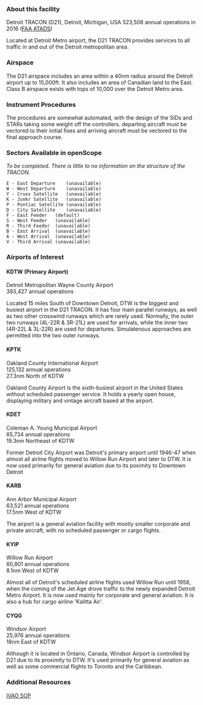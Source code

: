 ### About this facility
Detroit TRACON (D21), Detroit, Michigan, USA
523,508 annual operations in 2016 (<a href="https://aspm.faa.gov/opsnet/sys/Tracon.asp" target="_blank">FAA ATADS</a>)

Located at Detroit Metro airport, the D21 TRACON provides services to all traffic in and out of the Detroit metropolitan area.

### Airspace
The D21 airspace includes an area within a 40nm radius around the Detroit airport up to 15,000ft. It also includes an area of Canadian land to the East. Class B airspace exists with tops of 10,000 over the Detroit Metro area.

### Instrument Procedures
The procedures are somewhat automated, with the design of the SIDs and STARs taking some weight off the controllers. departing aircraft must be vectored to their initial fixes and arriving aircraft must be vectored to the final approach course.

### Sectors Available in openScope
_To be completed. There is little to no information on the structure of the TRACON._
```
E - East Departure    (unavailable)
W - West Departure    (unavailable)
Y - Cruxx Satellite   (unavailable)
K - Junkr Satellite   (unavailable)
P - Pontiac Satellite (unavailable)
D - City Satellite    (unavailable)
F - East Feeder   (default)
S - West Feeder   (unavailable)
R - Third Feeder  (unavailable)
B - East Arrival  (unavailable)
A - West Arrival  (unavailable)
V - Third Arrival (unavailable)
```

### Airports of Interest

#### KDTW (Primary Airport)
Detroit Metropolitan Wayne County Airport  
393,427 annual operations

Located 15 miles South of Downtown Detroit, DTW is the biggest and busiest airport in the D21 TRACON. It has four main parallel runways, as well as two other crosswind runways which are rarely used. Normally, the outer two runways (4L-22R & 3R-21L) are used for arrivals, while the inner two (4R-22L & 3L-22R) are used for departures. Simulatenous approaches are permitted into the two outer runways.

#### KPTK
Oakland County International Airport  
125,132 annual operations  
27.3nm North of KDTW

Oakland County Airport is the sixth-busiest airport in the United States without scheduled passenger service. It holds a yearly open house, displaying military and vintage aircraft based at the airport.

#### KDET
Coleman A. Young Municipal Airport  
65,734 annual operations  
19.3nm Northeast of KDTW

Former Detroit City Airport was Detroit's primary airport until 1946-47 when almost all airline flights moved to Willow Run Airport and later to DTW. It is now used primarily for general aviation due to its poximity to Downtown Detroit

#### KARB
Ann Arbor Municipal Airport  
63,521 annual operations  
17.5nm West of KDTW

The airport is a general aviation facility with mostly smaller corporate and private aircraft, with no scheduled passenger or cargo flights.

#### KYIP
Willow Run Airport  
60,801 annual operations  
8.1nm West of KDTW

Almost all of Detroit's scheduled airline flights used Willow Run until 1958, when the coming of the Jet Age drove traffic to the newly expanded Detroit Metro Airport. It is now used mainly for corporate and general aviation. It is also a hub for cargo airline 'Kalitta Air'.

#### CYQG
Windsor Airport  
25,976 annual operations  
18nm East of KDTW

Although it is located in Ontario, Canada, Windsor Airport is controlled by D21 due to its proximity to DTW. It's used primarily for general aviation as well as some commercial flights to Toronto and the Caribbean.

### Additional Resources
<a href="http://www.ivaous.org/fdr/SOPs/ZOB/DTW.pdf" target="_blank">IVAO SOP</a>
